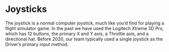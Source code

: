 # Joysticks

The joystick is a normal computer joystick, much like you’d find for playing a flight simulator game.  In the past we have used the Logitech Xtreme 3D Pro, which has 12 buttons, the primary X and Y axis, a Throttle axis, and a directional hat.  Before 2020, our team typically used a single joystick as the Driver’s primary input method.
